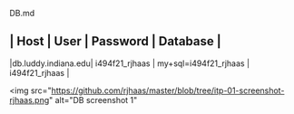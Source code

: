 DB.md

|        Host        |       User     |        Password       |   Database     |
--------------------------------------------------------------------------------
|db.luddy.indiana.edu| i494f21_rjhaas | my+sql=i494f21_rjhaas | i494f21_rjhaas |

<img src="https://github.com/rjhaas/master/blob/tree/itp-01-screenshot-rjhaas.png"
	alt="DB screenshot 1"